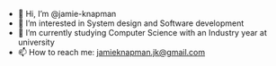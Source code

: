 - 👋 Hi, I’m @jamie-knapman
- 👀 I’m interested in System design and Software development
- 🌱 I’m currently studying Computer Science with an Industry year at university
- 📫 How to reach me: jamieknapman.jk@gmail.com

<!---
jamie-knapman/jamie-knapman is a ✨ special ✨ repository because its `README.md` (this file) appears on your GitHub profile.
You can click the Preview link to take a look at your changes.
--->
